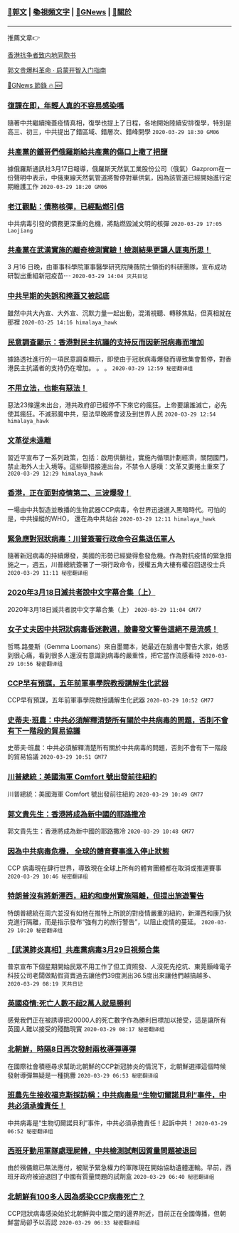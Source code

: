 ###  [:eagle:郭文](https://github.com/ourhimalayas/txt) | [:books:視頻文字](https://github.com/ourhimalayas/txt/blob/master/content/README.md) | [:newspaper:GNews](https://github.com/ourhimalayas/txt/blob/master/content/gnews/README.md) | [:pray:關於](https://github.com/ourhimalayas/home/tree/master/about)
---

推薦文章:point_right:

[香港抗争者致内地同胞书](https://github.com/ourhimalayas/news/blob/master/2019/08/a_letter_from_the_hong_kong_people.md)

[郭文贵爆料革命 · 启蒙开智入门指南](https://github.com/ourhimalayas/txt/issues/1)

[:newspaper:GNews 節錄 :fire: :new:](https://github.com/ourhimalayas/txt/blob/master/content/gnews/README.md) 



### [復課在即，年輕人真的不容易感染嗎](/content/gnews/1/README.md)

隨著中共繼續掩蓋疫情真相，復學也提上了日程，各地開始陸續安排復學，特別是高三、初三，中共提出了錯區域、錯層次、錯峰開學  `2020-03-29 18:30 GM06`

### [共產黨的鐵哥們俄羅斯給共產黨的傷口上撒了把鹽](/content/gnews/2/README.md)

據俄羅斯通訊社3月17日報導，俄羅斯天然氣工業股份公司（俄氣）Gazprom在一份聲明中表示，中俄東線天然氣管道將暫停對華供氣，因為該管道已經開始進行定期維護工作  `2020-03-29 18:20 GM06`

### [老江觀點：債務核彈，已經點燃引信](/content/gnews/3/README.md)

中共病毒引發的債務更深重的危機，將點燃毀滅文明的核彈  `2020-03-29 17:05 Laojiang`

### [共產黨在武漢實施的離奇檢測實驗！檢測結果更讓人匪夷所思！](/content/gnews/4/README.md)

3 月16 日晚，由軍事科學院軍事醫學研究院陳薇院士領銜的科研團隊，宣布成功研製出重組新冠疫苗····  `2020-03-29 14:04 灭共日记`

### [中共早期的失誤和掩蓋又被起底](/content/gnews/5/README.md)

雖然中共大內宣、大外宣、沉默力量一起出動，混淆視聽、轉移焦點，但真相就在那裡  `2020-03-25 14:16 himalaya_hawk`

### [民意調查顯示：香港對民主抗議的支持反而因新冠病毒而增加](/content/gnews/6/README.md)

據路透社進行的一項民意調查顯示，即使由于冠狀病毒爆發而導致集會暫停，對香港民主抗議者的支持仍在增加。 。 。  `2020-03-29 12:59 秘密翻译组`

### [不用立法，也能有惡法！](/content/gnews/7/README.md)

惡法23條還未出台，港共政府卻已經停不下來它的瘋狂。上帝要讓誰滅亡，必先使其瘋狂。不滅邪魔中共，惡法早晚將會波及到世界人民  `2020-03-29 12:54 himalaya_hawk`

### [文革從未遠離](/content/gnews/8/README.md)

習近平宣布了一系列政策，包括：啟用供銷社，實施內循環計劃經濟，關閉國門，禁止海外人士入境等。這些舉措接連出台，不禁令人感嘆：文革又要捲土重來了  `2020-03-29 12:29 himalaya_hawk`

### [香港，正在面對疫情第二、三波爆發！](/content/gnews/9/README.md)

一場由中共製造並散播的生物武器CCP病毒，令世界迅速進入黑暗時代。可怕的是，中共操縱的WHO， 還在為中共站台  `2020-03-29 12:11 himalaya_hawk`

### [緊急應對冠狀病毒：川普簽署行政命令召集退伍軍人](/content/gnews/10/README.md)

隨著新冠病毒的持續爆發，美國的形勢已經變得愈發危機。作為對抗疫情的緊急措施之一，週五，川普總統簽署了一項行政命令，授權五角大樓有權召回退役士兵  `2020-03-29 11:11 秘密翻译组`

### [2020年3月18日滅共者說中文字幕合集（上）](/content/gnews/11/README.md)

2020年3月18日滅共者說中文字幕合集（上）  `2020-03-29 11:04 GM77`

### [女子丈夫因中共冠狀病毒昏迷數週，臉書發文警告這絕不是流感！](/content/gnews/12/README.md)

哲瑪.路曼斯（Gemma Loomans）來自墨爾本，她最近在臉書中警告大家，她感到很心痛，看到很多人還沒有意識到病毒的嚴重性，把它當作流感看待  `2020-03-29 10:56 秘密翻译组`

### [CCP早有預謀，五年前軍事學院教授講解生化武器](/content/gnews/13/README.md)

CCP早有預謀，五年前軍事學院教授講解生化武器  `2020-03-29 10:52 GM77`

### [史蒂夫·班農：中共必須解釋清楚所有關於中共病毒的問題，否則不會有下一階段的貿易協議](/content/gnews/14/README.md)

史蒂夫·班農：中共必須解釋清楚所有關於中共病毒的問題，否則不會有下一階段的貿易協議  `2020-03-29 10:51 GM77`

### [川普總統：美國海軍 Comfort 號出發前往紐約](/content/gnews/15/README.md)

川普總統：美國海軍 Comfort 號出發前往紐約  `2020-03-29 10:49 GM77`

### [郭文貴先生：香港將成為新中國的耶路撒冷](/content/gnews/16/README.md)

郭文貴先生：香港將成為新中國的耶路撒冷  `2020-03-29 10:48 GM77`

### [因為中共病毒危機， 全球的體育賽事進入停止狀態](/content/gnews/17/README.md)

CCP 病毒現在肆行世界，導致現在全球上所有的體育團體都在取消或推遲賽事  `2020-03-29 10:46 秘密翻译组`

### [特朗普沒有將新澤西，紐約和康州實施隔離，但提出旅遊警告](/content/gnews/18/README.md)

特朗普總統在周六並沒有如他在推特上所說的對疫情嚴重的紐約，新澤西和康乃狄克進行隔離，而是指示發布“強有力的旅行警告”，以阻止疫情的蔓延。  `2020-03-29 10:20 秘密翻译组`

### [【武漢肺炎真相】共產黨病毒3月29日視頻合集](/content/gnews/19/README.md)

普京宣布下個星期開始民眾不用工作了但工資照發、人沒死先挖坑、東莞顥峰電子科技公司老闆做點假貨賣過去讓他們39度測出36.5度出來讓他們越搞越多、  `2020-03-29 08:19 灭共日记`

### [英國疫情:死亡人數不超2萬人就是勝利](/content/gnews/20/README.md)

感覺我們正在被誘導把20000人的死亡數字作為勝利目標加以接受，這是讓所有英國人難以接受的殘酷現實  `2020-03-29 08:17 秘密翻译组`

### [北朝鮮，時隔8日再次發射兩枚導彈導彈](/content/gnews/21/README.md)

在國際社會積極尋求幫助北朝鮮的CCP新冠肺炎的情況下，北朝鮮選擇這個時候發射導彈無疑是一種挑釁  `2020-03-29 06:53 秘密翻译组`

### [班農先生接收福克斯採訪稱：中共病毒是“生物切爾諾貝利”事件，中共必須承擔責任！](/content/gnews/22/README.md)

中共病毒是“生物切爾諾貝利”事件，中共必須承擔責任！起訴中共！  `2020-03-29 06:52 秘密翻译组`

### [西班牙動用軍隊處理屍體，中共檢測試劑因質量問題被退回](/content/gnews/23/README.md)

由於殯儀館已無法應付，被賦予緊急權力的軍隊現在開始協助遺體運輸。早前，西班牙政府被迫退回了中國有質量問題的試劑盒  `2020-03-29 06:40 秘密翻译组`

### [北朝鮮有100多人因為感染CCP病毒死亡？](/content/gnews/24/README.md)

CCP冠狀病毒感染始於北朝鮮與中國之間的邊界附近，目前正在全國傳播，但朝鮮當局卻予以否認  `2020-03-29 06:33 秘密翻译组`

